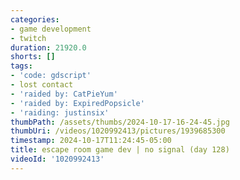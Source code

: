 ```yaml
---
categories:
- game development
- twitch
duration: 21920.0
shorts: []
tags:
- 'code: gdscript'
- lost contact
- 'raided by: CatPieYum'
- 'raided by: ExpiredPopsicle'
- 'raiding: justinsix'
thumbPath: /assets/thumbs/2024-10-17-16-24-45.jpg
thumbUri: /videos/1020992413/pictures/1939685300
timestamp: 2024-10-17T11:24:45-05:00
title: escape room game dev | no signal (day 128)
videoId: '1020992413'
---
```

